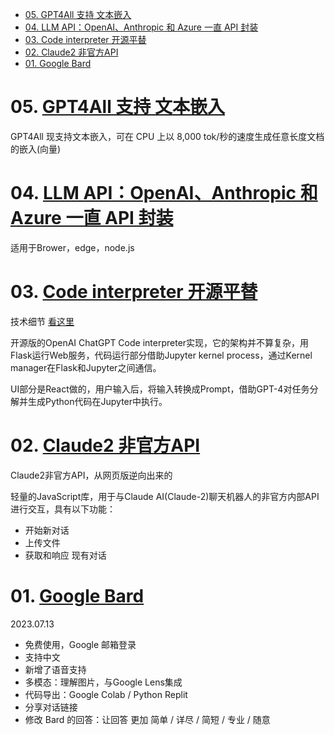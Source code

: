 - [05. GPT4All 支持 文本嵌入](#05-gpt4all-支持-文本嵌入)
- [04. LLM API：OpenAI、Anthropic 和 Azure 一直 API 封装](#04-llm-apiopenaianthropic-和-azure-一直-api-封装)
- [03. Code interpreter 开源平替](#03-code-interpreter-开源平替)
- [02. Claude2 非官方API](#02-claude2-非官方api)
- [01. Google Bard](#01-google-bard)

# 05. [GPT4All 支持 文本嵌入](https://docs.gpt4all.io/gpt4all_python_embedding.html)

GPT4All 现支持文本嵌入，可在 CPU 上以 8,000 tok/秒的速度生成任意长度文档的嵌入(向量)

# 04. [LLM API：OpenAI、Anthropic 和 Azure 一直 API 封装](https://github.com/dzhng/llm-api)

适用于Brower，edge，node.js
# 03. [Code interpreter 开源平替](https://github.com/ricklamers/gpt-code-ui)

技术细节 [看这里](https://ricklamers.io/posts/gpt-code)

开源版的OpenAI ChatGPT Code interpreter实现，它的架构并不算复杂，用Flask运行Web服务，代码运行部分借助Jupyter kernel process，通过Kernel manager在Flask和Jupyter之间通信。

UI部分是React做的，用户输入后，将输入转换成Prompt，借助GPT-4对任务分解并生成Python代码在Jupyter中执行。

# 02. [Claude2 非官方API](https://github.com/Explosion-Scratch/claude-unofficial-api)

Claude2非官方API，从网页版逆向出来的

轻量的JavaScript库，用于与Claude AI(Claude-2)聊天机器人的非官方内部API进行交互，具有以下功能：

+ 开始新对话
+ 上传文件
+ 获取和响应 现有对话

# 01. [Google Bard](https://blog.google/products/bard)

2023.07.13

+ 免费使用，Google 邮箱登录
+ 支持中文
+ 新增了语音支持
+ 多模态：理解图片，与Google Lens集成
+ 代码导出：Google Colab / Python Replit
+ 分享对话链接
+ 修改 Bard 的回答：让回答 更加 简单 / 详尽 / 简短 / 专业 / 随意
